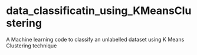 # data_classificatin_using_KMeansClustering
 A Machine learning code to classify an unlabelled dataset using K Means Clustering technique 
